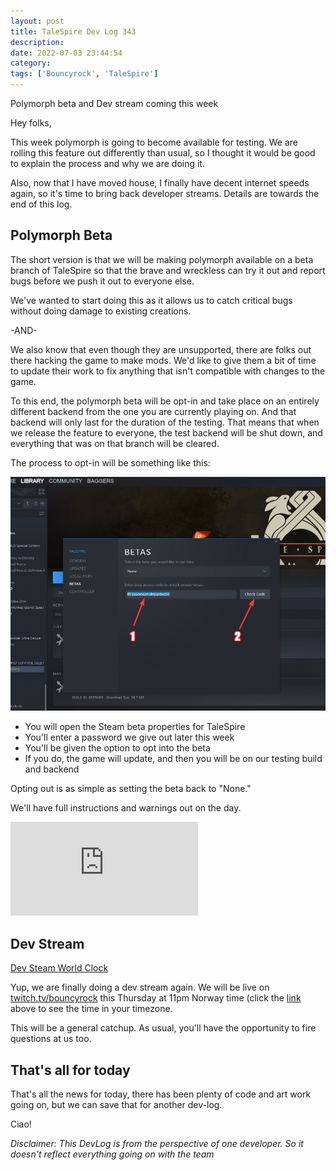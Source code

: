```yaml
---
layout: post
title: TaleSpire Dev Log 343
description:
date: 2022-07-03 23:44:54
category:
tags: ['Bouncyrock', 'TaleSpire']
---
```


Polymorph beta and Dev stream coming this week

Hey folks,

This week polymorph is going to become available for testing. We are rolling this feature out differently than usual, so I thought it would be good to explain the process and why we are doing it.

Also, now that I have moved house, I finally have decent internet speeds again, so it's time to bring back developer streams. Details are towards the end of this log.

## Polymorph Beta

The short version is that we will be making polymorph available on a beta branch of TaleSpire so that the brave and wreckless can try it out and report bugs before we push it out to everyone else.

We've wanted to start doing this as it allows us to catch critical bugs without doing damage to existing creations.

-AND-

We also know that even though they are unsupported, there are folks out there hacking the game to make mods. We'd like to give them a bit of time to update their work to fix anything that isn't compatible with changes to the game.

To this end, the polymorph beta will be opt-in and take place on an entirely different backend from the one you are currently playing on. And that backend will only last for the duration of the testing. That means that when we release the feature to everyone, the test backend will be shut down, and everything that was on that branch will be cleared.

The process to opt-in will be something like this:

![opt-in](/assets/images/steam_beta.png)

- You will open the Steam beta properties for TaleSpire
- You'll enter a password we give out later this week
- You'll be given the option to opt into the beta
- If you do, the game will update, and then you will be on our testing build and backend

Opting out is as simple as setting the beta back to "None."

We'll have full instructions and warnings out on the day.

<iframe class="video" src="https://www.youtube.com/embed/2C49FD3e0_w?feature=oembed" allow="accelerometer; autoplay; clipboard-write; encrypted-media; gyroscope; picture-in-picture" allowfullscreen="" frameborder="0"></iframe>

## Dev Stream

[Dev Steam World Clock](https://www.timeanddate.com/worldclock/fixedtime.html?msg=TaleSpire+Dev+Log&iso=20220707T23&p1=187&ah=2)

Yup, we are finally doing a dev stream again. We will be live on [twitch.tv/bouncyrock](https://www.twitch.tv/bouncyrock) this Thursday at 11pm Norway time (click the [link](https://www.timeanddate.com/worldclock/fixedtime.html?msg=TaleSpire+Dev+Log&iso=20220707T23&p1=187&ah=2) above to see the time in your timezone.

This will be a general catchup. As usual, you'll have the opportunity to fire questions at us too.

## That's all for today

That's all the news for today, there has been plenty of code and art work going on, but we can save that for another dev-log.

Ciao!

*Disclaimer: This DevLog is from the perspective of one developer. So it doesn't reflect everything going on with the team*
